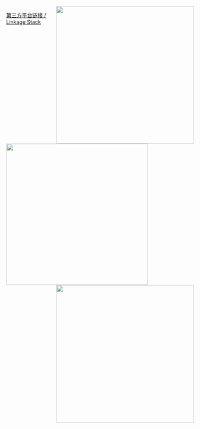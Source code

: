 <img align="right" src='https://github-readme-stats.vercel.app/api/top-langs/?username=my-pshds&count_private=true&include_all_commits=true&layout=compact&hide=html,javascript,typescript,astro,jupyter%20notebook,css,stylus,svelte,less' width="370px" />

[第三方平台链接 / Linkage Stack](https://link.pengxianzhe.org)

<br>

<img align="left" src='https://github-readme-stats.vercel.app/api?username=my-pshds&include_all_commits=true&theme=graywhite&show_icons=true&hide_title=true' width="380px" />

<br><br><br>

<img align="right" src='https://github-readme-stats.vercel.app/api/top-langs/?username=my-pshds&hide_title=true&count_private=true&include_all_commits=true&layout=compact&hide=html,jupyter%20notebook,tex,typst' width="370px" />
